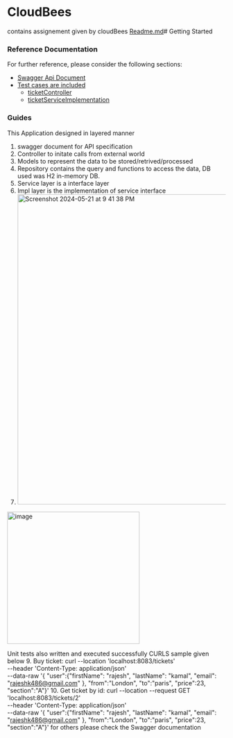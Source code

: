 # CloudBees
contains assignement given by cloudBees
[Readme.md](Readme.md)# Getting Started

### Reference Documentation
For further reference, please consider the following sections:

* [Swagger Api Document](https://github.com/rajeshk486/CloudBees/blob/main/TicketReservation/src/main/resources/swagger.yaml)
* [Test cases are included](https://github.com/rajeshk486/CloudBees/tree/main/TicketReservation/src/test/java/com/ticket/reservation)
  * [ticketController](https://github.com/rajeshk486/CloudBees/blob/main/TicketReservation/src/test/java/com/ticket/reservation/Controller/TicketControllerTest.java)
  * [ticketServiceImplementation](https://github.com/rajeshk486/CloudBees/blob/main/TicketReservation/src/test/java/com/ticket/reservation/Service/Impl/TicketServiceImplTest.java)
### Guides
This Application designed in layered manner
1. swagger document for API specification
2. Controller to initate calls from external world
3. Models to represent the data to be stored/retrived/processed
4. Repository contains the query and functions to access the data, DB used was H2 in-memory DB.
5. Service layer is a interface layer
6. Impl layer is the implementation of service interface
7. <img width="716" alt="Screenshot 2024-05-21 at 9 41 38 PM" src="https://github.com/rajeshk486/CloudBees/assets/2852510/f38ca9f4-bc56-41d6-901f-5aeb4ce914d1">



<img width="305" alt="image" src="https://github.com/rajeshk486/CloudBees/assets/2852510/42f1973b-673a-49a6-8583-5ae0b0d368e0">


Unit tests also written and executed successfully
CURLS sample given below
9. Buy ticket:
     curl --location 'localhost:8083/tickets' \
      --header 'Content-Type: application/json' \
      --data-raw '{
      "user":{"firstName": "rajesh",
      "lastName": "kamal",
      "email": "rajeshk486@gmail.com"
      },
      "from":"London",
      "to":"paris",
      "price":23,
      "section":"A"}'
10. Get ticket by id:
   curl --location --request GET 'localhost:8083/tickets/2' \
   --header 'Content-Type: application/json' \
   --data-raw '{
   "user":{"firstName": "rajesh",
   "lastName": "kamal",
   "email": "rajeshk486@gmail.com"
   },
   "from":"London",
   "to":"paris",
   "price":23,
   "section":"A"}'
for others please check the Swagger documentation
